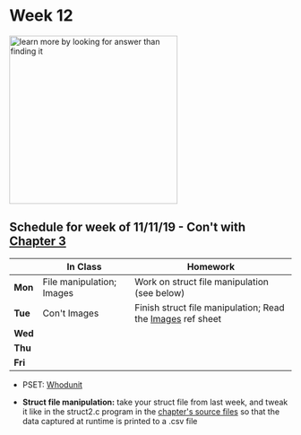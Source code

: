 # Week 12

<img src="https://www.planbee.com/wp/wp-content/uploads/2019/08/Ed-Quote-Images.002-1-1024x550.jpeg" alt="learn more by looking for answer than finding it" height="300">

## Schedule for week of 11/11/19 - Con't with [Chapter 3](/ap/curriculum/3)

  |       |In Class               |Homework   |
  |-------|---------              |---------  |
  |**Mon**|File manipulation; Images |Work on struct file manipulation (see below)|
  |**Tue**|Con't Images |Finish struct file manipulation; Read the [Images](/ap/assets/pdfs/images.pdf) ref sheet |
  |**Wed**|               |            |
  |**Thu**|               |            |
  |**Fri**|               |            |

* PSET: [Whodunit](https://docs.cs50.net/2019/ap/problems/whodunit/whodunit.html)

* **Struct file manipulation:** take your struct file from last week, and tweak it like in the struct2.c program in the [chapter's source files](https://cdn.cs50.net/2018/fall/lectures/3/src3.pdf) so that the data captured at runtime is printed to a .csv file
